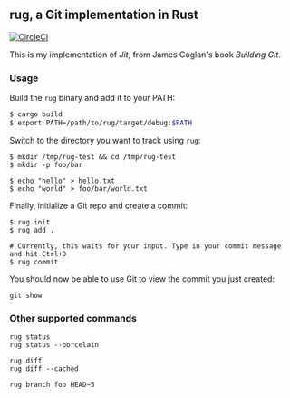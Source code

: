 ## rug, a Git implementation in Rust

[![CircleCI](https://circleci.com/gh/samrat/rug.svg?style=svg)](https://circleci.com/gh/samrat/rug)

This is my implementation of *Jit*, from James Coglan's book *Building
Git*.


### Usage

Build the `rug` binary and add it to your PATH:

```sh
$ cargo build
$ export PATH=/path/to/rug/target/debug:$PATH
```

Switch to the directory you want to track using `rug`:

```
$ mkdir /tmp/rug-test && cd /tmp/rug-test
$ mkdir -p foo/bar

$ echo "hello" > hello.txt
$ echo "world" > foo/bar/world.txt
```

Finally, initialize a Git repo and create a commit:

```
$ rug init
$ rug add .

# Currently, this waits for your input. Type in your commit message
and hit Ctrl+D
$ rug commit
```

You should now be able to use Git to view the commit you just created:

```
git show
```


### Other supported commands

```
rug status
rug status --porcelain
```

```
rug diff
rug diff --cached
```

```
rug branch foo HEAD~5
```
